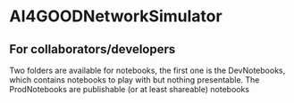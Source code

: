 # AI4GOODNetworkSimulator

## For collaborators/developers

Two folders are available for notebooks, the first one is the DevNotebooks, which contains notebooks to play with but nothing presentable. The ProdNotebooks are publishable (or at least shareable) notebooks
